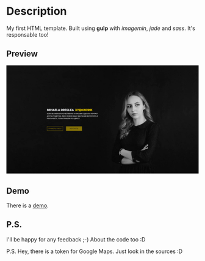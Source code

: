 # Description
My first HTML template. Built using **gulp** with *imagemin*, *jade* and *sass*. It's responsable too!

## Preview

![Photo preview](https://github.com/PowerSlime/template_mihaela_dreglea_art/blob/master/preview.png)

## Demo
There is a [demo](https://powerslime.github.io/template_mihaela_dreglea_art/).

## P.S.
I'll be happy for any feedback ;-) About the code too :D

P.S. Hey, there is a token for Google Maps. Just look in the sources :D
